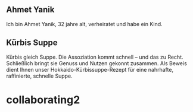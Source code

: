 ## Ahmet Yanik

Ich bin Ahmet Yanik, 32 jahre alt, verheiratet und habe ein Kind.


## Kürbis Suppe

Kürbis gleich Suppe. Die Assoziation kommt schnell – und das zu Recht. Schließlich bringt sie Genuss und Nutzen gekonnt zusammen. Als Beweis dient Ihnen unser Hokkaido-Kürbissuppe-Rezept für eine nahrhafte, raffinierte, schnelle Suppe.


# collaborating2


